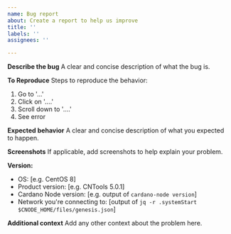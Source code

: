 ```yaml
---
name: Bug report
about: Create a report to help us improve
title: ''
labels: ''
assignees: ''

---
```


**Describe the bug**
A clear and concise description of what the bug is.

**To Reproduce**
Steps to reproduce the behavior:
1. Go to '...'
2. Click on '....'
3. Scroll down to '....'
4. See error

**Expected behavior**
A clear and concise description of what you expected to happen.

**Screenshots**
If applicable, add screenshots to help explain your problem.

**Version:**
 - OS: [e.g. CentOS 8]
 - Product version: [e.g. CNTools 5.0.1]
 - Cardano Node version: [e.g. output of `cardano-node version`]
 - Network you're connecting to: [output of `jq -r .systemStart $CNODE_HOME/files/genesis.json`]

**Additional context**
Add any other context about the problem here.
